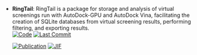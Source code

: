 



- **RingTail**: RingTail is a package for storage and analysis of virtual screenings run with AutoDock-GPU and AutoDock Vina, facilitating the creation of SQLite databases from virtual screening results, performing filtering, and exporting results.  
    [![Code](https://img.shields.io/github/stars/forlilab/Ringtail#getting-started?style=for-the-badge&logo=github)](https://github.com/forlilab/Ringtail#getting-started) 
    [![Last Commit](https://img.shields.io/github/last-commit/forlilab/Ringtail#getting-started?style=for-the-badge&logo=github)](https://github.com/forlilab/Ringtail#getting-started) 

    [![Publication](https://img.shields.io/badge/Publication-Citations:0-blue?style=for-the-badge&logo=bookstack)](https://doi.org/10.1021/acs.jcim.3c00166) 
    [![JIF](https://img.shields.io/badge/Impact_Factor-5.60-purple?style=for-the-badge&logo=academia)](https://doi.org/10.1021/acs.jcim.3c00166)


